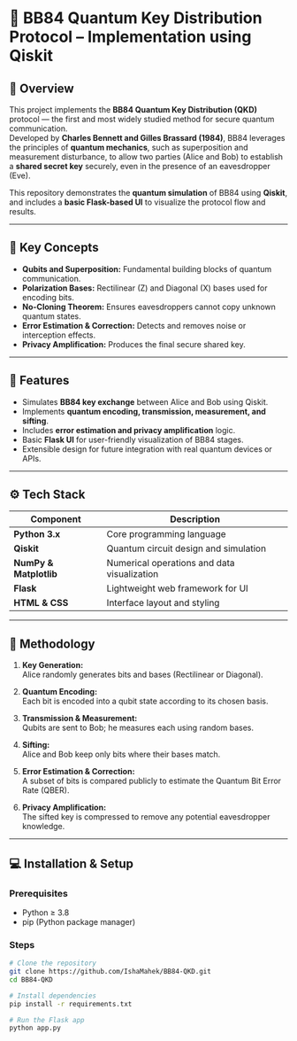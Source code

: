 # 🔐 BB84 Quantum Key Distribution Protocol – Implementation using Qiskit

## 📘 Overview
This project implements the **BB84 Quantum Key Distribution (QKD)** protocol — the first and most widely studied method for secure quantum communication.  
Developed by **Charles Bennett and Gilles Brassard (1984)**, BB84 leverages the principles of **quantum mechanics**, such as superposition and measurement disturbance, to allow two parties (Alice and Bob) to establish a **shared secret key** securely, even in the presence of an eavesdropper (Eve).

This repository demonstrates the **quantum simulation** of BB84 using **Qiskit**, and includes a **basic Flask-based UI** to visualize the protocol flow and results.

---

## 🧠 Key Concepts
- **Qubits and Superposition:** Fundamental building blocks of quantum communication.
- **Polarization Bases:** Rectilinear (Z) and Diagonal (X) bases used for encoding bits.
- **No-Cloning Theorem:** Ensures eavesdroppers cannot copy unknown quantum states.
- **Error Estimation & Correction:** Detects and removes noise or interception effects.
- **Privacy Amplification:** Produces the final secure shared key.

---

## 🧩 Features
- Simulates **BB84 key exchange** between Alice and Bob using Qiskit.
- Implements **quantum encoding, transmission, measurement, and sifting**.
- Includes **error estimation and privacy amplification** logic.
- Basic **Flask UI** for user-friendly visualization of BB84 stages.
- Extensible design for future integration with real quantum devices or APIs.

---

## ⚙️ Tech Stack
| Component | Description |
|------------|--------------|
| **Python 3.x** | Core programming language |
| **Qiskit** | Quantum circuit design and simulation |
| **NumPy & Matplotlib** | Numerical operations and data visualization |
| **Flask** | Lightweight web framework for UI |
| **HTML & CSS** | Interface layout and styling |

---

## 🧪 Methodology
1. **Key Generation:**  
   Alice randomly generates bits and bases (Rectilinear or Diagonal).

2. **Quantum Encoding:**  
   Each bit is encoded into a qubit state according to its chosen basis.

3. **Transmission & Measurement:**  
   Qubits are sent to Bob; he measures each using random bases.

4. **Sifting:**  
   Alice and Bob keep only bits where their bases match.

5. **Error Estimation & Correction:**  
   A subset of bits is compared publicly to estimate the Quantum Bit Error Rate (QBER).

6. **Privacy Amplification:**  
   The sifted key is compressed to remove any potential eavesdropper knowledge.

---

## 💻 Installation & Setup

### Prerequisites
- Python ≥ 3.8  
- pip (Python package manager)

### Steps
```bash
# Clone the repository
git clone https://github.com/IshaMahek/BB84-QKD.git
cd BB84-QKD

# Install dependencies
pip install -r requirements.txt

# Run the Flask app
python app.py
